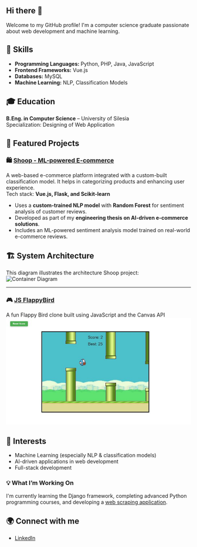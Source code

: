 ## Hi there 👋
Welcome to my GitHub profile! I'm a computer science graduate passionate about web development and machine learning.


## 🚀 Skills
- **Programming Languages:** Python, PHP, Java, JavaScript
- **Frontend Frameworks:** Vue.js
- **Databases:** MySQL
- **Machine Learning:** NLP, Classification Models

## 🎓 Education  
**B.Eng. in Computer Science** – University of Silesia<br>
Specialization: Designing of Web Application

## 📂 Featured Projects

### 🛍️ [Shoop - ML-powered E-commerce](https://github.com/bartoszstec/Shoop-machine-learning/tree/automatic)
A web-based e-commerce platform integrated with a custom-built classification model. It helps in categorizing products and enhancing user experience.<br>
 Tech stack: **Vue.js, Flask, and Scikit-learn**  
- Uses a **custom-trained NLP model** with **Random Forest** for sentiment analysis of customer reviews.
- Developed as part of my **engineering thesis on AI-driven e-commerce solutions**.
- Includes an ML-powered sentiment analysis model trained on real-world e-commerce reviews.

## 🏗 System Architecture
This diagram illustrates the architecture Shoop project:
![Container Diagram](./assets/DiagramKontenerów.png)

---

### 🎮 [JS FlappyBird](https://github.com/wrzoskiewicz/JS-FlappyBird)
A fun Flappy Bird clone built using JavaScript and the Canvas API
![Flappy Bird Gameplay](./assets/flappy.jpg)

## 🎯 Interests
- Machine Learning (especially NLP & classification models)
- AI-driven applications in web development
- Full-stack development

### 💡 What I’m Working On
I'm currently learning the Django framework, completing advanced Python programming courses, and developing a [web scraping application](https://github.com/bartoszstec/web-scraper).



## 🌍 Connect with me
- [LinkedIn](https://www.linkedin.com/in/bartosz-stec-17a9b4340/)





<!--
**wrzoskiewicz/wrzoskiewicz** is a ✨ _special_ ✨ repository because its `README.md` (this file) appears on your GitHub profile.

Here are some ideas to get you started:

- 🔭 I’m currently working on ...
- 🌱 I’m currently learning ...
- 👯 I’m looking to collaborate on ...
- 🤔 I’m looking for help with ...
- 💬 Ask me about ...
- 📫 How to reach me: ...
- 😄 Pronouns: ...
- ⚡ Fun fact: ...
-->

